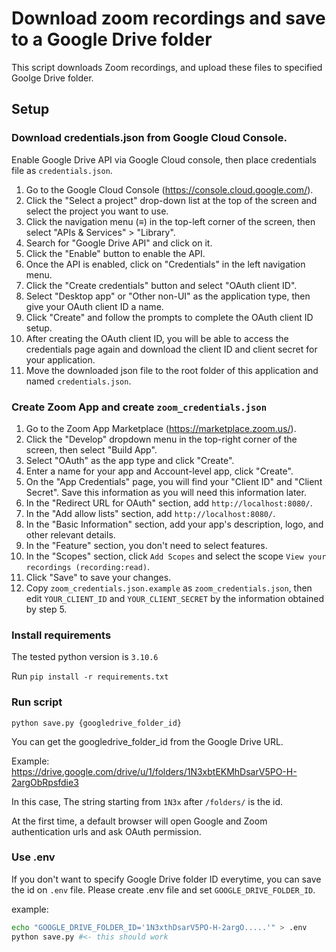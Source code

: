 # Download zoom recordings and save to a Google Drive folder

This script downloads Zoom recordings, and upload these files to specified Goolge Drive folder.

## Setup

### Download credentials.json from Google Cloud Console.

Enable Google Drive API via Google Cloud console, then place credentials file as `credentials.json`.

1. Go to the Google Cloud Console (<https://console.cloud.google.com/>).
2. Click the "Select a project" drop-down list at the top of the screen and select the project you want to use.
3. Click the navigation menu (≡) in the top-left corner of the screen, then select "APIs & Services" > "Library".
4. Search for "Google Drive API" and click on it.
5. Click the "Enable" button to enable the API.
6. Once the API is enabled, click on "Credentials" in the left navigation menu.
7. Click the "Create credentials" button and select "OAuth client ID".
8. Select "Desktop app" or "Other non-UI" as the application type, then give your OAuth client ID a name.
9. Click "Create" and follow the prompts to complete the OAuth client ID setup.
10. After creating the OAuth client ID, you will be able to access the credentials page again and download the client ID and client secret for your application.
11. Move the downloaded json file to the root folder of this application and named `credentials.json`.

### Create Zoom App and create `zoom_credentials.json`

1. Go to the Zoom App Marketplace (<https://marketplace.zoom.us/>).
2. Click the "Develop" dropdown menu in the top-right corner of the screen, then select "Build App".
3. Select "OAuth" as the app type and click "Create".
4. Enter a name for your app and Account-level app, click "Create".
5. On the "App Credentials" page, you will find your "Client ID" and "Client Secret". Save this information as you will need this information later.
6. In the "Redirect URL for OAuth" section, add `http://localhost:8080/`.
7. In the "Add allow lists" section, add `http://localhost:8080/`.
8. In the "Basic Information" section, add your app's description, logo, and other relevant details.
9. In the "Feature" section, you don't need to select features.
10. In the "Scopes" section, click `Add Scopes` and select the scope `View your recordings (recording:read)`.
11. Click "Save" to save your changes.
12. Copy `zoom_credentials.json.example` as `zoom_credentials.json`, then edit `YOUR_CLIENT_ID` and `YOUR_CLIENT_SECRET` by the information obtained by step 5.

### Install requirements

The tested python version is `3.10.6`

Run
`pip install -r requirements.txt`

### Run script

`python save.py {googledrive_folder_id}`

You can get the googledrive_folder_id from the Google Drive URL.

Example: https://drive.google.com/drive/u/1/folders/1N3xbtEKMhDsarV5PO-H-2argObRpsfdie3

In this case, The string starting from `1N3x` after `/folders/` is the id.

At the first time, a default browser will open Google and Zoom authentication urls and ask OAuth permission.

### Use .env

If you don't want to specify Google Drive folder ID everytime, you can save the id on `.env` file.
Please create .env file and set `GOOGLE_DRIVE_FOLDER_ID`.

example:

```bash
echo "GOOGLE_DRIVE_FOLDER_ID='1N3xthDsarV5PO-H-2argO.....'" > .env
python save.py #<- this should work
```
